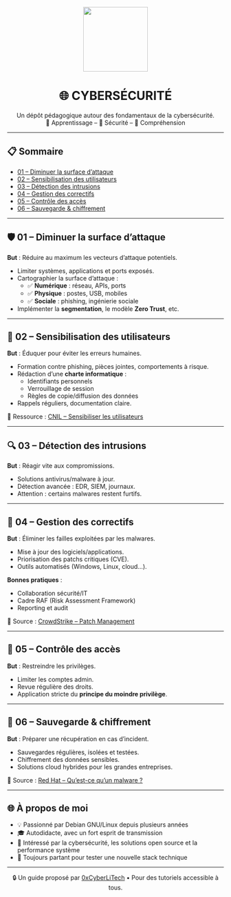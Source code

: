 <p align="center">
  <img src="https://avatars.githubusercontent.com/u/167217017?s=400&u=d983b9423c4eb8cdb9bfe8b14f505be5c894d6bc&v=4" width="150" />
</p>

<h1 align="center">🌐 CYBERSÉCURITÉ</h1>

<p align="center">
  Un dépôt pédagogique autour des fondamentaux de la cybersécurité.<br>
  📘 Apprentissage – 🔐 Sécurité – 🧠 Compréhension
</p>

---

## 📋 Sommaire

- [01 – Diminuer la surface d’attaque](#01--diminuer-la-surface-dattaque)
- [02 – Sensibilisation des utilisateurs](#02--sensibilisation-des-utilisateurs)
- [03 – Détection des intrusions](#03--détection-des-intrusions)
- [04 – Gestion des correctifs](#04--gestion-des-correctifs)
- [05 – Contrôle des accès](#05--contrôle-des-accès)
- [06 – Sauvegarde & chiffrement](#06--sauvegarde--chiffrement)

---

## 🛡️ 01 – Diminuer la surface d’attaque

**But** : Réduire au maximum les vecteurs d’attaque potentiels.

- Limiter systèmes, applications et ports exposés.
- Cartographier la surface d’attaque :
  - ✅ **Numérique** : réseau, APIs, ports
  - ✅ **Physique** : postes, USB, mobiles
  - ✅ **Sociale** : phishing, ingénierie sociale
- Implémenter la **segmentation**, le modèle **Zero Trust**, etc.

---

## 📣 02 – Sensibilisation des utilisateurs

**But** : Éduquer pour éviter les erreurs humaines.

- Formation contre phishing, pièces jointes, comportements à risque.
- Rédaction d’une **charte informatique** :
  - Identifiants personnels
  - Verrouillage de session
  - Règles de copie/diffusion des données
- Rappels réguliers, documentation claire.

📌 Ressource : [CNIL – Sensibiliser les utilisateurs](https://www.cnil.fr/fr/securite-informatique-sensibiliser-les-utilisateurs)

---

## 🔍 03 – Détection des intrusions

**But** : Réagir vite aux compromissions.

- Solutions antivirus/malware à jour.
- Détection avancée : EDR, SIEM, journaux.
- Attention : certains malwares restent furtifs.

---

## 🔧 04 – Gestion des correctifs

**But** : Éliminer les failles exploitées par les malwares.

- Mise à jour des logiciels/applications.
- Priorisation des patchs critiques (CVE).
- Outils automatisés (Windows, Linux, cloud…).

**Bonnes pratiques** :
- Collaboration sécurité/IT
- Cadre RAF (Risk Assessment Framework)
- Reporting et audit

📌 Source : [CrowdStrike – Patch Management](https://www.crowdstrike.fr/cybersecurity-101/patch-management/)

---

## 🔐 05 – Contrôle des accès

**But** : Restreindre les privilèges.

- Limiter les comptes admin.
- Revue régulière des droits.
- Application stricte du **principe du moindre privilège**.

---

## 💾 06 – Sauvegarde & chiffrement

**But** : Préparer une récupération en cas d’incident.

- Sauvegardes régulières, isolées et testées.
- Chiffrement des données sensibles.
- Solutions cloud hybrides pour les grandes entreprises.

📌 Source : [Red Hat – Qu’est-ce qu’un malware ?](https://www.redhat.com/fr/topics/security/what-is-malware)

---

## 🌐 À propos de moi

- 💡 Passionné par Debian GNU/Linux depuis plusieurs années
- 🎓 Autodidacte, avec un fort esprit de transmission
- 🔐 Intéressé par la cybersécurité, les solutions open source et la performance système
- 🧪 Toujours partant pour tester une nouvelle stack technique

---

<p align="center">
  🔒 Un guide proposé par <a href="https://github.com/0xCyberLiTech">0xCyberLiTech</a> • Pour des tutoriels accessible à tous.
</p>
